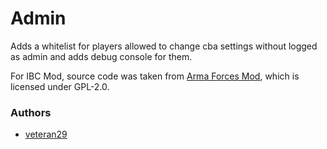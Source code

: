 # Admin

Adds a whitelist for players allowed to change cba settings without logged as admin and adds debug console for them.

For IBC Mod, source code was taken from [Arma Forces Mod](https://github.com/ArmaForces/Mods/tree/master/addons/admin), which is licensed under GPL-2.0.

### Authors

- [veteran29](https://github.com/veteran29)